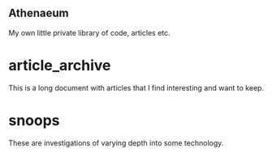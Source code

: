 Athenaeum
---------

My own little private library of code, articles etc.


# article_archive

This is a long document with articles that I find interesting and want to keep.


# snoops

These are investigations of varying depth into some technology.

